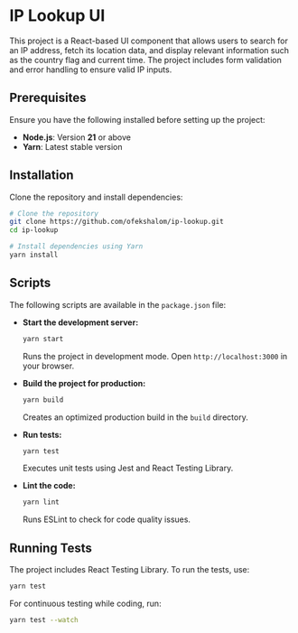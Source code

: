 # IP Lookup UI

This project is a React-based UI component that allows users to search for an IP address, fetch its location data, and display relevant information such as the country flag and current time. The project includes form validation and error handling to ensure valid IP inputs.

## Prerequisites

Ensure you have the following installed before setting up the project:

- **Node.js**: Version **21** or above
- **Yarn**: Latest stable version

## Installation

Clone the repository and install dependencies:

```sh
# Clone the repository
git clone https://github.com/ofekshalom/ip-lookup.git
cd ip-lookup

# Install dependencies using Yarn
yarn install
```

## Scripts

The following scripts are available in the `package.json` file:

- **Start the development server:**

  ```sh
  yarn start
  ```

  Runs the project in development mode. Open `http://localhost:3000` in your browser.

- **Build the project for production:**

  ```sh
  yarn build
  ```

  Creates an optimized production build in the `build` directory.

- **Run tests:**

  ```sh
  yarn test
  ```

  Executes unit tests using Jest and React Testing Library.

- **Lint the code:**

  ```sh
  yarn lint
  ```

  Runs ESLint to check for code quality issues.

## Running Tests

The project includes React Testing Library. To run the tests, use:

```sh
yarn test
```

For continuous testing while coding, run:

```sh
yarn test --watch
```
